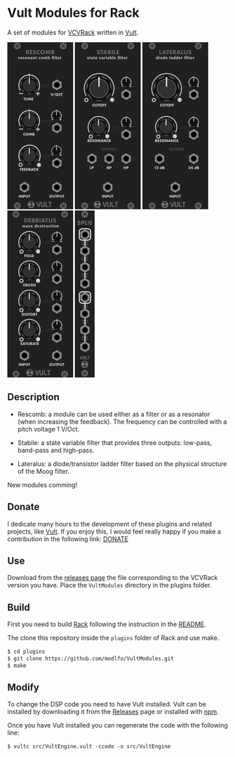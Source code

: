 # Vult Modules for Rack

A set of modules for [VCVRack](https://vcvrack.com) written in [Vult](http://modlfo.github.io/vult/).

![Rescomb](/images/Rescomb-render.png?raw=true "Rescomb")
![Stabile](/images/Stabile-render.png?raw=true "Stabile")
![Lateralus](/images/Lateralus-render.png?raw=true "Lateralus")
![Lateralus](/images/Debriatus-render.png?raw=true "Lateralus")
![Lateralus](/images/Splie-render.png?raw=true "Lateralus")



## Description

- Rescomb: a module can be used either as a filter or as a resonator (when increasing the feedback). The frequency can be controlled with a pitch voltage 1 V/Oct.

- Stabile: a state variable filter that provides three outputs: low-pass, band-pass and high-pass.

- Lateralus: a diode/transistor ladder filter based on the physical structure of the Moog filter.

New modules comming!

## Donate

I dedicate many hours to the development of these plugins and related projects, like [Vult](http://modlfo.github.io/vult/). If you enjoy this, I would feel really happy if you make a contribution in the following link: [DONATE](https://www.paypal.com/cgi-bin/webscr?cmd=_s-xclick&hosted_button_id=PNHBZ9J4CGYQU)

## Use

Download from the [releases page](https://github.com/modlfo/VultModules/releases) the file corresponding to the VCVRack version you have. Place the `VultModules` directory in the plugins folder.


## Build

First you need to build [Rack](https://github.com/VCVRack/Rack) following the instruction in the [README](https://github.com/VCVRack/Rack/blob/master/README.md).

The clone this repository inside the `plugins` folder of Rack and use make.

```
$ cd plugins
$ git clone https://github.com/modlfo/VultModules.git
$ make
```

## Modify

To change the DSP code you need to have Vult installed. Vult can be installed by downloading it from the [Releases](https://github.com/modlfo/vult/releases) page or installed with [npm](https://www.npmjs.com/package/vult).

Once you have Vult installed you can regenerate the code with the following line:
```
$ vultc src/VultEngine.vult -ccode -o src/VultEngine
```
